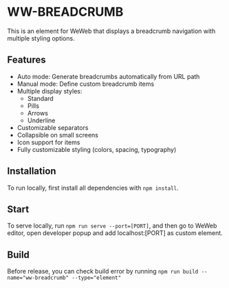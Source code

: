 # WW-BREADCRUMB

This is an element for WeWeb that displays a breadcrumb navigation with multiple styling options.

## Features

- Auto mode: Generate breadcrumbs automatically from URL path
- Manual mode: Define custom breadcrumb items
- Multiple display styles:
  - Standard
  - Pills
  - Arrows
  - Underline
- Customizable separators
- Collapsible on small screens
- Icon support for items
- Fully customizable styling (colors, spacing, typography)

## Installation

To run locally, first install all dependencies with `npm install`.

## Start

To serve locally, run `npm run serve --port=[PORT]`, and then go to WeWeb editor, open developer popup and add localhost:[PORT] as custom element.

## Build

Before release, you can check build error by running `npm run build --name="ww-breadcrumb" --type="element"`
